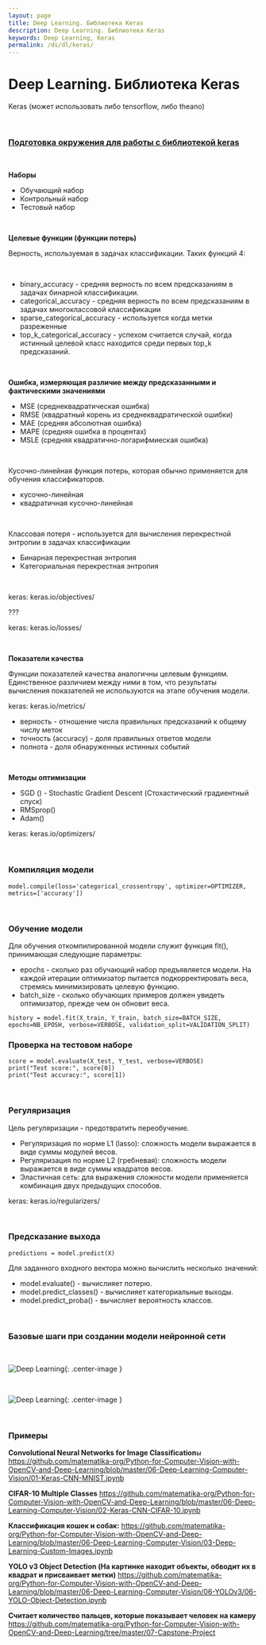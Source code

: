 ```yaml
---
layout: page
title: Deep Learning. Библиотека Keras
description: Deep Learning. Библиотека Keras
keywords: Deep Learning, Keras
permalink: /ds/dl/keras/
---
```


# Deep Learning. Библиотека Keras

Keras (может использовать либо tensorflow, либо theano)

<br/>

### [Подготовка окружения для работы с библиотекой keras](/ds/dl/keras/setup/)

<br/>

**Наборы**

- Обучающий набор
- Контрольный набор
- Тестовый набор

<br/>

**Целевые функции (функции потерь)**

Верность, используемая в задачах классификации. Таких функций 4:

<br/>

- binary_accuracy - средняя верность по всем предсказаниям в задачах бинарной классификации.
- categorical_accuracy - средняя верность по всем предсказаниям в задачах многоклассовой классификации
- sparse_categorical_accuracy - используется когда метки разреженные
- top_k_categorical_accuracy - успехом считается случай, когда истинный целевой класс находится среди первых top_k предсказаний.

<br/>

**Ошибка, измеряющая различие между предсказанными и фактическими значениями**

- MSE (среднеквадратическая ошибка)
- RMSE (квадратный корень из среднеквадратической ошибки)
- MAE (средняя абсолютная ошибка)
- MAPE (средняя ошибка в процентах)
- MSLE (средняя квадратично-логарифмиеская ошибка)

<br/>

Кусочно-линейная функция потерь, которая обычно применяется для обучения классификаторов.

- кусочно-линейная
- квадратичная кусочно-линейная

<br/>

Классовая потеря - используется для вычисления перекрестной энтропии в задачах классификации

- Бинарная перекрестная энтропия
- Категориальная перекрестная энтропия

<br/>

keras: keras.io/objectives/

???

keras: keras.io/losses/

<br/>

**Показатели качества**

Функции показателей качества аналогичны целевым функциям. Единственное различием между ними в том, что результаты вычисления показателей не используются на этапе обучения модели.

keras: keras.io/metrics/

- верность - отношение числа правильных предсказаний к общему числу меток
- точность (accuracy) - доля правильных ответов модели
- полнота - доля обнаруженных истинных событий

<br/>

**Методы оптимизации**

- SGD () - Stochastic Gradient Descent (Стохастический градиентный спуск)
- RMSprop()
- Adam()

keras: keras.io/optimizers/

<br/>

### Компиляция модели

```
model.compile(loss='categorical_crossentropy', optimizer=OPTIMIZER, metrics=['accuracy'])
```

<br/>

### Обучение модели

Для обучения откомпилированной модели служит функция fit(), принимающая следующие параметры:

- epochs - сколько раз обучающий набор предъявляется модели. На каждой итерации оптимизатор пытается подкорректировать веса, стремясь минимизировать целевую функцию.
- batch_size - сколько обучающих примеров должен увидеть оптимизатор, прежде чем он обновит веса.

```
history = model.fit(X_train, Y_train, batch_size=BATCH_SIZE, epochs=NB_EPOSH, verbose=VERBOSE, validation_split=VALIDATION_SPLIT)

```

### Проверка на тестовом наборе

```
score = model.evaluate(X_test, Y_test, verbose=VERBOSE)
print("Test score:", score[0])
print("Test accuracy:", score[1])
```

<br/>

### Регуляризация

Цель регуляризации - предотвратить переобучение.

- Регуляризация по норме L1 (lasso): сложность модели выражается в виде суммы модулей весов.
- Регуляризация по норме L2 (гребневая): сложность модели выражается в виде суммы квадратов весов.
- Эластичная сеть: для выражения сложности модели применяется комбинация двух предыдущих способов.

keras: keras.io/regularizers/

<br/>

### Предсказание выхода

```
predictions = model.predict(X)
```

Для заданного входного вектора можно вычислить несколько значений:

- model.evaluate() - вычислияет потерю.
- model.predict_classes() - вычислияет категориальные выходы.
- model.predict_proba() - вычисляет вероятность классов.

<br/>

### Базовые шаги при создании модели нейронной сети

<br/>

![Deep Learning](/img/docs/ds/dl/dl-02.png 'Deep Learning'){: .center-image }

<br/>

![Deep Learning](/img/docs/ds/dl/dl-03.png 'Deep Learning'){: .center-image }

<br/>

### Примеры

**Convolutional Neural Networks for Image Classification**ы
https://github.com/matematika-org/Python-for-Computer-Vision-with-OpenCV-and-Deep-Learning/blob/master/06-Deep-Learning-Computer-Vision/01-Keras-CNN-MNIST.ipynb

**CIFAR-10 Multiple Classes**
https://github.com/matematika-org/Python-for-Computer-Vision-with-OpenCV-and-Deep-Learning/blob/master/06-Deep-Learning-Computer-Vision/02-Keras-CNN-CIFAR-10.ipynb

**Классификация кошек и собак:**
https://github.com/matematika-org/Python-for-Computer-Vision-with-OpenCV-and-Deep-Learning/blob/master/06-Deep-Learning-Computer-Vision/03-Deep-Learning-Custom-Images.ipynb

**YOLO v3 Object Detection (На картинке находит объекты, обводит их в квадрат и присваивает метки)**
https://github.com/matematika-org/Python-for-Computer-Vision-with-OpenCV-and-Deep-Learning/blob/master/06-Deep-Learning-Computer-Vision/06-YOLOv3/06-YOLO-Object-Detection.ipynb

**Считает количество пальцев, которые показывает человек на камеру**
https://github.com/matematika-org/Python-for-Computer-Vision-with-OpenCV-and-Deep-Learning/tree/master/07-Capstone-Project

